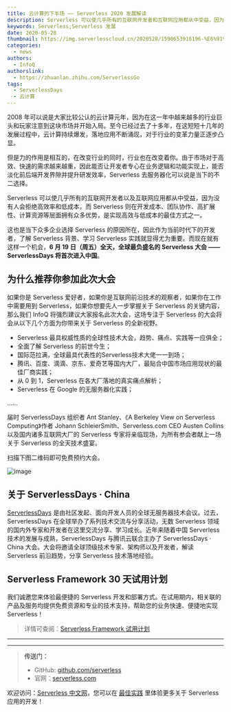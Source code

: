 ```yaml
---
title: 云计算的下半场 —— Serverless 2020 发展解读
description: Serverless 可以使几乎所有的互联网开发者和互联网应用都从中受益，因为没有人会拒绝高效率和低成本，Serverless 也在开发成本、团队协作、高扩展性、计算资源等层面拥有众多优势，是实现高效与低成本的最佳方式之一。
keywords: Serverless;Serverless 发展
date: 2020-05-28
thumbnail: https://img.serverlesscloud.cn/2020528/1590653916196-%E6%91%84%E5%9B%BE%E7%BD%91_401048150_wx.jpg
categories:
  - news
authors:
  - InfoQ
authorslink:
  - https://zhuanlan.zhihu.com/ServerlessGo
tags:
  - ServerlessDays
  - 云计算
---
```


2008 年可以说是大家比较公认的云计算元年，因为在这一年中越来越多的行业巨头和玩家注意到这块市场并开始入局。至今已经过去了十多年，在这短短十几年的发展过程中，云计算持续爆发，落地应用不断涌现，对于行业的变革力量正逐步凸显。

但是力的作用是相互的，在改变行业的同时，行业也在改变着你。由于市场对于高效、快速的需求越来越重，因此能否让开发者专心在业务逻辑和功能实现上，能否淡化前后端开发界隙并提升研发效率，Serverless 去服务器化可以说是当下的不二选择。

Serverless 可以使几乎所有的互联网开发者以及互联网应用都从中受益，因为没有人会拒绝高效率和低成本，而 Serverless 则在开发成本、团队协作、高扩展性、计算资源等层面拥有众多优势，是实现高效与低成本的最佳方式之一。

这也是当下众多企业选择 Serverless 的原因所在，因此作为当前时代下的开发者，了解 Serverless 背景、学习 Serverless 实践就显得尤为重要。而现在就有这样一个机会，**6 月 19 日（周五）全天，全球最负盛名的 Serverless 大会 —— ServerlessDays 将首次进入中国**。

## 为什么推荐你参加此次大会

如果你是 Serverless 爱好者，如果你是互联网前沿技术的观察者，如果你在工作中需要用到 Serverless，如果你想要先人一步掌握关于 Serverless 的关键内容，那么我们 InfoQ 将强烈建议大家报名此次大会，这场专注于 Serverless 的大会将会从以下几个方面为你带来关于 Serverless 的全新视野。

- Serverless 最具权威性质的全球性技术大会，趋势、痛点、实践等一应俱全；
- 全面了解 Serverless 的前世今生；
- 国际范拉满，全球最具代表性的Serverless技术大佬一一到场；
- 腾讯、百度、滴滴、京东、爱奇艺等国内大厂，最贴合中国市场应用现状的最佳厂商实践；
- 从 0 到 1，Serverless 在各大厂落地的真实痛点解析；
- Serverless 在 Google 的无服务器化实践；

......

届时 ServerlessDays 组织者 Ant Stanley、《A Berkeley View on Serverless Computing》作者 Johann SchleierSmith、Serverless.com CEO Austen Collins 以及国内诸多互联网大厂的 Serverless 专家将亲临现场，为所有参会者献上一场关于 Serverless 的全天技术盛宴。

扫描下图二维码即可免费预约大会。

![image](https://img.serverlesscloud.cn/2020528/1590653808259-%E5%A4%A7%E4%BC%9A%E6%B5%B7%E6%8A%A5.jpg)

## 关于 ServerlessDays · China

[ServerlessDays](https://china.serverlessdays.io) 是由社区发起、面向开发人员的全球无服务器技术会议。过去，ServerlessDays 在全球举办了系列技术交流与分享活动，无数 Serverless 领域的国内外专家和开发者在这里交流分享、学习成长。近年来随着中国 Serverless 技术的发展与成熟，ServerlessDays 与腾讯云联合主办了 ServerlessDays · China 大会。大会将邀请全球顶级技术专家、架构师以及开发者，解读 Serverless 前沿趋势，分享 Serverless 技术落地经验。

## Serverless Framework 30 天试用计划

我们诚邀您来体验最便捷的 Serverless 开发和部署方式。在试用期内，相关联的产品及服务均提供免费资源和专业的技术支持，帮助您的业务快速、便捷地实现 Serverless！

> 详情可查阅：[Serverless Framework 试用计划](https://cloud.tencent.com/document/product/1154/38792)

---
<div id='scf-deploy-iframe-or-md'></div>

---

> **传送门：**
> - GitHub: [github.com/serverless](https://github.com/serverless/serverless/blob/master/README_CN.md)
> - 官网：[serverless.com](https://serverless.com/)

欢迎访问：[Serverless 中文网](https://serverlesscloud.cn/)，您可以在 [最佳实践](https://serverlesscloud.cn/best-practice) 里体验更多关于 Serverless 应用的开发！
